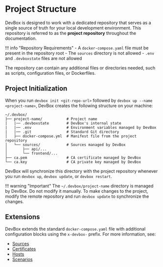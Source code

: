 # Project Structure

DevBox is designed to work with a dedicated repository that serves as a single source of truth for your local development environment. This repository is referred to as the **project repository** throughout the documentation.

!!! info "Repository Requirements"
    - A `docker-compose.yaml` file must be present in the repository root
    - The `sources` directory is not allowed
    - `.env` and `.devboxstate` files are not allowed

The repository can contain any additional files or directories needed, such as scripts, configuration files, or Dockerfiles.

## Project Initialization

When you run `devbox init <git-repo-url>` followed by `devbox up --name <project-name>`, DevBox creates the following structure on your machine:

```
~/.devbox/
├── project-name/           # Project name
|   |── .devboxstate        # DevBox's internal state
|   |── .env                # Environment variables managed by DevBox
|   |── .git                # Standard Git directory
│   ├── docker-compose.yml  # Manifest file from the project repository
│   └── sources/            # Sources managed by DevBox
│       ├── api/...
│       └── frontend/...
├── ca.pem                  # CA certificate managed by DevBox
└── ca.key                  # CA private key managed by DevBox
```

DevBox will synchronize this directory with the project repository whenever you run `devbox up`, `devbox update`, or `devbox restart`.

!!! warning "Important"
    The `~/.devbox/project-name` directory is managed by DevBox. Do not modify it manually. To make changes to the project, modify the remote repository and run `devbox update` to synchronize the changes.

## Extensions
DevBox extends the standard `docker-compose.yaml` file with additional configuration blocks using the `x-devbox-` prefix. For more information, see:

- [Sources](sources.md)
- [Certificates](certificates.md)
- [Hosts](hosts.md)
- [Scenarios](scenarios.md)
